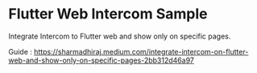 # Flutter Web Intercom Sample

Integrate Intercom to Flutter web and show only on specific pages.

Guide : https://sharmadhiraj.medium.com/integrate-intercom-on-flutter-web-and-show-only-on-specific-pages-2bb312d46a97